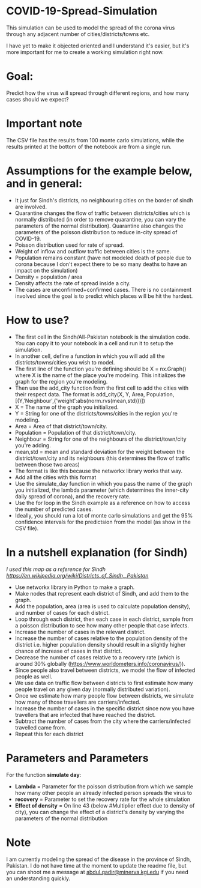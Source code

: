 

# COVID-19-Spread-Simulation
This simulation can be used to model the spread of the corona virus through any adjacent number of cities/districts/towns etc.

I have yet to make it objected oriented and I understand it's easier, but it's more important for me to create a working simulation right now.

# Goal:
Predict how the virus will spread through different regions, and how many cases should we expect?

# Important note

The CSV file has the results from 100 monte carlo simulations, while the results printed at the bottom of the notebook are from a single run.

# Assumptions for the example below, and in general:
- It just for Sindh's districts, no neighbouring cities on the border of sindh are involved.
- Quarantine changes the flow of traffic between districts/cities which is normally distributed (in order to remove quarantine, you can vary the parameters of the normal distribution). Quarantine also changes the parameters of the poisson distribution to reduce in-city spread of COVID-19. 
- Poisson distribution used for rate of spread.
- Weight of inflow and outflow traffic between cities is the same.
- Population remains constant (have not modeled death of people due to corona because I don't expect there to be so many deaths to have   an impact on the simulation)
- Density = population / area
- Density affects the rate of spread inside a city.
- The cases are unconfirmed+confirmed cases. There is no containment involved since the goal is to predict which places will be hit the   hardest.

# How to use?

- The first cell in the Sindh/All-Pakistan notebook is the simulation code. You can copy it to your notebook in a cell and run it to setup the simulation.
- In another cell, define a function in which you will add all the districts/towns/cities you wish to model.
- The first line of the function you're defining should be X = nx.Graph() where X is the name of the place you're modeling. This initializes the graph for the region you're modeling.
- Then use the add_city function from the first cell to add the cities with their respect data. The format is add_city(X, Y, Area, Population, [(Y,'Neighbour',{'weight':abs(norm.rvs(mean,std)})])
- X = The name of the graph you initialized.
- Y = String for one of the districts/towns/cities in the region you're modeling.
- Area = Area of that district/town/city.
- Population = Population of that district/town/city.
- Neighbour = String for one of the neighbours of the district/town/city you're adding.
- mean,std = mean and standard deviation for the weight between the district/town/city and its neighbours (this determines the flow of traffic between those two areas)
- The format is like this because the networkx library works that way.
- Add all the cities with this format
- Use the simulate_day function in which you pass the name of the graph you initialized, the lambda parameter (which determines the inner-city daily spread of corona), and the recovery rate.
- Use the for loop in the Sindh example as a reference on how to access the number of predicted cases.
- Ideally, you should run a lot of monte carlo simulations and get the 95% confidence intervals for the predictsion from the model (as show in the CSV file).


# In a nutshell explanation (for Sindh)

*I used this map as a reference for Sindh https://en.wikipedia.org/wiki/Districts_of_Sindh,_Pakistan*

- Use networkx library in Python to make a graph.
- Make nodes that represent each district of Sindh, and add them to the graph.
- Add the population, area (area is used to calculate population density), and number of cases for each district.
- Loop through each district, then each case in each district, sample from a poisson distribution to see how many other people that case infects.
- Increase the number of cases in the relevant district.
- Increase the number of cases relative to the population density of the district i.e. higher population density should result in a slightly higher chance of increase of cases in that district.
- Decrease the number of cases relative to a recovery rate (which is around 30% globally (https://www.worldometers.info/coronavirus/)).
- Since people also travel between districts, we model the flow of infected people as well.
- We use data on traffic flow between districts to first estimate how many people travel on any given day (normally distributed variation).
- Once we estimate how many people flow between districts, we simulate how many of those travellers are carriers/infected.
- Increase the number of cases in the specific district since now you have travellers that are infected that have reached the district.
- Subtract the number of cases from the city where the carriers/infected travelled came from.
- Repeat this for each district

# Parameters and Parameters

For the function **simulate day**:
- **Lambda** = Parameter for the poisson distribution from which we sample how many other people an already infected person spreads the  virus to
- **recovery** = Parameter to set the recovery rate for the whole simulation
- **Effect of density** = On line 43 (below #Multiplier effect due to density of city), you can change the effect of a district's density by varying the parameters of the normal distribution



# Note
I am currently modeling the spread of the disease in the province of Sindh, Pakistan. I do not have time at the moment to update the readme file, but you can shoot me a message at abdul.qadir@minerva.kgi.edu if you need an understanding quickly.


